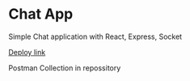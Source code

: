 # Chat App

Simple Chat application with React, Express, Socket


[Deploy link](https://chat-app-23.herokuapp.com/)

Postman Collection in repossitory
